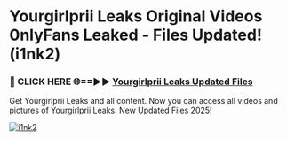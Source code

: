 # Yourgirlprii Leaks Original Videos 0nlyFans Leaked - Files Updated! (i1nk2)

<h3>🔴 CLICK HERE 🌐==►► <a href="https://tinyurl.com/ehrbuxhb" rel="nofollow">Yourgirlprii Leaks Updated Files</a></h3>

Get Yourgirlprii Leaks and all content. Now you can access all videos and pictures of Yourgirlprii Leaks. New Updated Files 2025!

[![i1nk2](https://i.imgur.com/lVYEuWS.gif)](https://tinyurl.com/ehrbuxhb)
